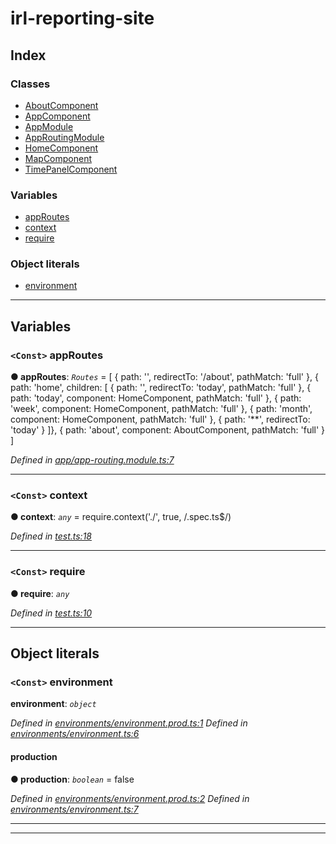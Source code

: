 
#  irl-reporting-site

## Index

### Classes

* [AboutComponent](classes/aboutcomponent.md)
* [AppComponent](classes/appcomponent.md)
* [AppModule](classes/appmodule.md)
* [AppRoutingModule](classes/approutingmodule.md)
* [HomeComponent](classes/homecomponent.md)
* [MapComponent](classes/mapcomponent.md)
* [TimePanelComponent](classes/timepanelcomponent.md)

### Variables

* [appRoutes](#markdown-header-const-approutes)
* [context](#markdown-header-const-context)
* [require](#markdown-header-const-require)

### Object literals

* [environment](#markdown-header-object-literal-const-environment)

---

## Variables

### `<Const>` appRoutes

**● appRoutes**: *`Routes`* =  [
  { path: '', redirectTo: '/about', pathMatch: 'full' },
  { path: 'home', children: [
    { path: '', redirectTo: 'today', pathMatch: 'full' },
    { path: 'today', component: HomeComponent, pathMatch: 'full' },
    { path: 'week', component: HomeComponent, pathMatch: 'full' },
    { path: 'month', component: HomeComponent, pathMatch: 'full' },
    { path: '**', redirectTo: 'today' }
  ]},
  { path: 'about', component: AboutComponent, pathMatch: 'full' }
]

*Defined in [app/app-routing.module.ts:7](https://github.com/WilliamRADFunk/irl-education-site/blob/c2e57e2/src/app/app-routing.module.ts#L7)*

___

### `<Const>` context

**● context**: *`any`* =  require.context('./', true, /\.spec\.ts$/)

*Defined in [test.ts:18](https://github.com/WilliamRADFunk/irl-education-site/blob/c2e57e2/src/test.ts#L18)*

___

### `<Const>` require

**● require**: *`any`*

*Defined in [test.ts:10](https://github.com/WilliamRADFunk/irl-education-site/blob/c2e57e2/src/test.ts#L10)*

___

## Object literals

### `<Const>` environment

**environment**: *`object`*

*Defined in [environments/environment.prod.ts:1](https://github.com/WilliamRADFunk/irl-education-site/blob/c2e57e2/src/environments/environment.prod.ts#L1)*
*Defined in [environments/environment.ts:6](https://github.com/WilliamRADFunk/irl-education-site/blob/c2e57e2/src/environments/environment.ts#L6)*

####  production

**● production**: *`boolean`* = false

*Defined in [environments/environment.prod.ts:2](https://github.com/WilliamRADFunk/irl-education-site/blob/c2e57e2/src/environments/environment.prod.ts#L2)*
*Defined in [environments/environment.ts:7](https://github.com/WilliamRADFunk/irl-education-site/blob/c2e57e2/src/environments/environment.ts#L7)*

___

___

